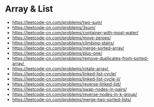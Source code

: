 # Array & List
- https://leetcode-cn.com/problems/two-sum/    
- https://leetcode-cn.com/problems/3sum/     
- https://leetcode-cn.com/problems/container-with-most-water/    
- https://leetcode-cn.com/problems/move-zeroes/    
- https://leetcode-cn.com/problems/climbing-stairs/    
- https://leetcode-cn.com/problems/merge-sorted-array/    
- https://leetcode-cn.com/problems/plus-one/    
- https://leetcode-cn.com/problems/remove-duplicates-from-sorted-array/    
- https://leetcode-cn.com/problems/rotate-array/    
- https://leetcode-cn.com/problems/linked-list-cycle/    
- https://leetcode-cn.com/problems/linked-list-cycle-ii/    
- https://leetcode-cn.com/problems/reverse-linked-list/    
- https://leetcode-cn.com/problems/swap-nodes-in-pairs/    
- https://leetcode-cn.com/problems/reverse-nodes-in-k-group/     
- https://leetcode-cn.com/problems/merge-two-sorted-lists/    
